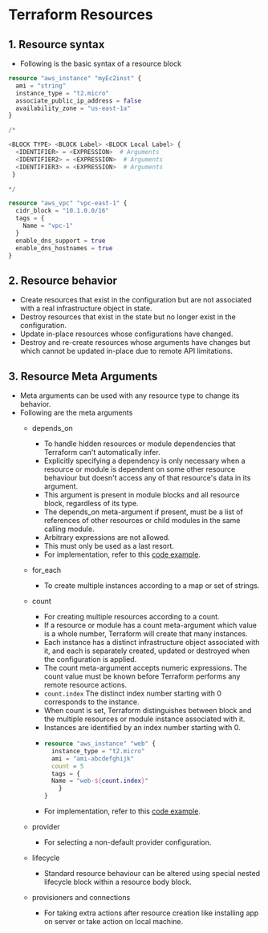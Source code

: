 # Terraform Resources

## 1. Resource syntax 
- Following is the basic syntax of a resource block

```terraform
resource "aws_instance" "myEc2inst" {
  ami = "string"
  instance_type = "t2.micro"
  associate_public_ip_address = false
  availability_zone = "us-east-1a"
}

/*

<BLOCK TYPE> <BLOCK Label> <BLOCK Local Label> {
  <IDENTIFIER> = <EXPRESSION>  # Arguments
  <IDENTIFIER2> = <EXPRESSION>  # Arguments
  <IDENTIFIER3> = <EXPRESSION>  # Arguments
 }

*/

resource "aws_vpc" "vpc-east-1" {
  cidr_block = "10.1.0.0/16"
  tags = {
    Name = "vpc-1"
  }
  enable_dns_support = true
  enable_dns_hostnames = true
}
```

## 2. Resource behavior

- Create resources that exist in the configuration but are not associated with a real infrastructure object in state.
- Destroy resources that exist in the state but no longer exist in the configuration.
- Update in-place resources whose configurations have changed.
- Destroy and re-create resources whose arguments have changes but which cannot be updated in-place due to remote API limitations.

## 3. Resource Meta Arguments
- Meta arguments can be used with any resource type to change its behavior.
- Following are the meta arguments
  - depends_on
    - To handle hidden resources or module dependencies that Terraform can't automatically infer.
    - Explicitly specifying a dependency is only necessary when a resource or module is dependent on some other resource
      behaviour but doesn't access any of that resource's data in its argument.
    - This argument is present in module blocks and all resource block, regardless of its type.
    - The depends_on meta-argument if present, must be a list of references of other resources or child modules in the same
      calling module.
    - Arbitrary expressions are not allowed.
    - This must only be used as a last resort.
    - For implementation, refer to this [code example](03a-Terraform-depends-on-meta-arg/vpc-create.tf).

  - for_each
    - To create multiple instances according to a map or set of strings.

  - count
    - For creating multiple resources according to a count.
    - If a resource or module has a count meta-argument which value is a whole number, Terraform will create that many 
      instances.
    - Each instance has a distinct infrastructure object associated with it, and each is separately created, updated or
      destroyed when the configuration is applied.
    - The count meta-argument accepts numeric expressions. The count value must be known before Terraform performs any remote
      resource actions.
    - ```count.index``` The distinct index number starting with 0 corresponds to the instance.
    - When count is set, Terraform distinguishes between block and the multiple resources or module instance associated with it.
    - Instances are identified by an index number starting with 0.
    - ```terraform
      resource "aws_instance" "web" {
        instance_type = "t2.micro"
        ami = "ami-abcdefghijk"
        count = 5
        tags = {
        Name = "web-${count.index}"
          }
      }
      ```
    - For implementation, refer to this [code example](03b-Terraform-count-meta-arg/ec2Create.tf).

  - provider
    - For selecting a non-default provider configuration.

  - lifecycle
    - Standard resource behaviour can be altered using special nested lifecycle block within a resource body block.

  - provisioners and connections
    - For taking extra actions after resource creation like installing app on server or take action on local machine.